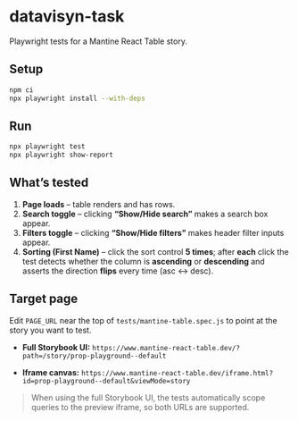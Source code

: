 # datavisyn-task

Playwright tests for a Mantine React Table story.

## Setup

```bash
npm ci
npx playwright install --with-deps
```

## Run

```bash
npx playwright test
npx playwright show-report
```

## What’s tested

1. **Page loads** – table renders and has rows.
2. **Search toggle** – clicking **“Show/Hide search”** makes a search box appear.
3. **Filters toggle** – clicking **“Show/Hide filters”** makes header filter inputs appear.
4. **Sorting (First Name)** – click the sort control **5 times**; after **each** click the test detects whether the column is **ascending** or **descending** and asserts the direction **flips** every time (asc ↔︎ desc).

## Target page

Edit `PAGE_URL` near the top of `tests/mantine-table.spec.js` to point at the story you want to test.

* **Full Storybook UI:**
  `https://www.mantine-react-table.dev/?path=/story/prop-playground--default`

* **Iframe canvas:**
  `https://www.mantine-react-table.dev/iframe.html?id=prop-playground--default&viewMode=story`

> When using the full Storybook UI, the tests automatically scope queries to the preview iframe, so both URLs are supported.
